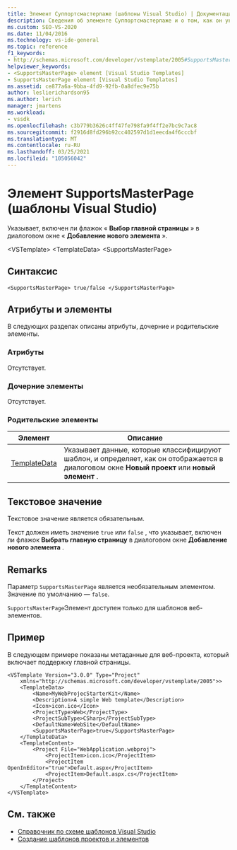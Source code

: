 ```yaml
---
title: Элемент Суппортсмастерпаже (шаблоны Visual Studio) | Документация Майкрософт
description: Сведения об элементе Суппортсмастерпаже и о том, как он указывает, включен ли флажок Выбрать главную страницу в диалоговом окне "Добавление нового элемента".
ms.custom: SEO-VS-2020
ms.date: 11/04/2016
ms.technology: vs-ide-general
ms.topic: reference
f1_keywords:
- http://schemas.microsoft.com/developer/vstemplate/2005#SupportsMasterPage
helpviewer_keywords:
- <SupportsMasterPage> element [Visual Studio Templates]
- SupportsMasterPage element [Visual Studio Templates]
ms.assetid: ce877a6a-9bba-4fd9-92fb-0a8dfec9e75b
author: leslierichardson95
ms.author: lerich
manager: jmartens
ms.workload:
- vssdk
ms.openlocfilehash: c3b779b3626c4ff47fe798fa9f4ff2e7bc9c7ac8
ms.sourcegitcommit: f2916d8fd296b92cc402597d1d1eecda4f6cccbf
ms.translationtype: MT
ms.contentlocale: ru-RU
ms.lasthandoff: 03/25/2021
ms.locfileid: "105056042"
---
```

# <a name="supportsmasterpage-element-visual-studio-templates"></a>Элемент SupportsMasterPage (шаблоны Visual Studio)
Указывает, включен ли флажок « **Выбор главной страницы** » в диалоговом окне « **Добавление нового элемента** ».

 \<VSTemplate> \<TemplateData>
 \<SupportsMasterPage>

## <a name="syntax"></a>Синтаксис

```
<SupportsMasterPage> true/false </SupportsMasterPage>
```

## <a name="attributes-and-elements"></a>Атрибуты и элементы
 В следующих разделах описаны атрибуты, дочерние и родительские элементы.

### <a name="attributes"></a>Атрибуты
 Отсутствует.

### <a name="child-elements"></a>Дочерние элементы
 Отсутствует.

### <a name="parent-elements"></a>Родительские элементы

|Элемент|Описание|
|-------------|-----------------|
|[TemplateData](../extensibility/templatedata-element-visual-studio-templates.md)|Указывает данные, которые классифицируют шаблон, и определяет, как он отображается в диалоговом окне **Новый проект** или **новый элемент** .|

## <a name="text-value"></a>Текстовое значение
 Текстовое значение является обязательным.

 Текст должен иметь значение `true` или `false` , что указывает, включен ли флажок **Выбрать главную страницу** в диалоговом окне **Добавление нового элемента** .

## <a name="remarks"></a>Remarks
 Параметр `SupportsMasterPage` является необязательным элементом. Значение по умолчанию — `false`.

 `SupportsMasterPage`Элемент доступен только для шаблонов веб-элементов.

## <a name="example"></a>Пример
 В следующем примере показаны метаданные для веб-проекта, который включает поддержку главной страницы.

```
<VSTemplate Version="3.0.0" Type="Project"
    xmlns="http://schemas.microsoft.com/developer/vstemplate/2005">>
    <TemplateData>
        <Name>MyWebProjecStarterKit</Name>
        <Description>A simple Web template</Description>
        <Icon>icon.ico</Icon>
        <ProjectType>Web</ProjectType>
        <ProjectSubType>CSharp</ProjectSubType>
        <DefaultName>WebSite</DefaultName>
        <SupportsMasterPage>true</SupportsMasterPage>
    </TemplateData>
    <TemplateContent>
        <Project File="WebApplication.webproj">
            <ProjectItem>icon.ico</ProjectItem>
            <ProjectItem OpenInEditor="true">Default.aspx</ProjectItem>
            <ProjectItem>Default.aspx.cs</ProjectItem>
        </Project>
    </TemplateContent>
</VSTemplate>
```

## <a name="see-also"></a>См. также
- [Справочник по схеме шаблонов Visual Studio](../extensibility/visual-studio-template-schema-reference.md)
- [Создание шаблонов проектов и элементов](../ide/creating-project-and-item-templates.md)
